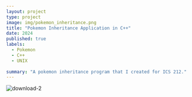 ```yaml
---
layout: project
type: project
image: img/pokemon_inheritance.png
title: "Pokemon Inheritance Application in C++"
date: 2024
published: true
labels:
  - Pokemon
  - C++
  - UNIX
    
summary: "A pokemon inheritance program that I created for ICS 212."
---
```


![download-2](https://github.com/user-attachments/assets/f668b489-fb1d-4f0e-9a4e-64ab0c137fc7)


